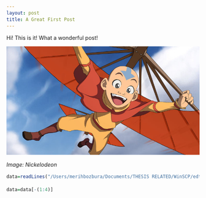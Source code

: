 ```yaml
---
layout: post
title: A Great First Post
---
```


Hi!
This is it!
What a wonderful post!


![Image of Avatar The Last Airbender](https://github.com/merihbozbura/merihbozbura.github.io/blob/master/images/avatar-last-airbender.jpg?raw=true)

*Image: Nickelodeon*



```R
data=readLines("/Users/merihbozbura/Documents/THESIS RELATED/WinSCP/edt-—5-DJF-ERA-N40-c2-c01—2")

data=data[-(1:4)]
```
